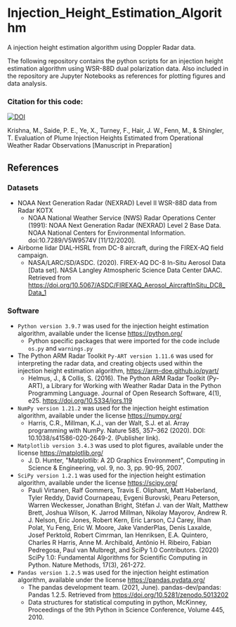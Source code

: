 # Injection_Height_Estimation_Algorithm
A injection height estimation algorithm using Doppler Radar data. 

The following repository contains the python scripts for an injection height estimation algorithm using WSR-88D dual polarization data. Also included in the repository are Jupyter Notebooks as references for plotting figures and data analysis. 

### Citation for this code:
[![DOI](https://zenodo.org/badge/668830991.svg)](https://zenodo.org/badge/latestdoi/668830991)

Krishna, M., Saide, P. E., Ye, X., Turney, F., Hair, J. W., Fenn, M., & Shingler, T. Evaluation of Plume Injection Heights Estimated from Operational Weather Radar Observations \[Manuscript in Preparation\]

## References
### Datasets 
- NOAA Next Generation Radar (NEXRAD) Level II WSR-88D data from Radar KOTX
  - NOAA National Weather Service (NWS) Radar Operations Center (1991): NOAA Next Generation Radar (NEXRAD) Level 2 Base Data. NOAA National Centers for Environmental Information. doi:10.7289/V5W9574V [11/12/2020].
- Airborne lidar DIAL-HSRL from DC-8 aircraft, during the FIREX-AQ field campaign.
  - NASA/LARC/SD/ASDC. (2020). FIREX-AQ DC-8 In-Situ Aerosol Data [Data set]. NASA Langley Atmospheric Science Data Center DAAC. Retrieved from https://doi.org/10.5067/ASDC/FIREXAQ_Aerosol_AircraftInSitu_DC8_Data_1

### Software
- `Python version 3.9.7` was used for the injection height estimation algorithm, available under the license https://python.org/
  - Python specific packages that were imported for the code include `os.py` and `warnings.py`
- The Python ARM Radar Toolkit `Py-ART version 1.11.6` was used for interpreting the radar data, and creating objects used within the injection height estimation algorithm, https://arm-doe.github.io/pyart/
  - Helmus, J., & Collis, S. (2016). The Python ARM Radar Toolkit (Py-ART), a Library for Working with Weather Radar Data in the Python Programming Language. Journal of Open Research Software, 4(1), e25. https://doi.org/10.5334/jors.119
- `NumPy version 1.21.2` was used for the injection height estimation algorithm, available under the license https://numpy.org/
  - Harris, C.R., Millman, K.J., van der Walt, S.J. et al. Array programming with NumPy. Nature 585, 357–362 (2020). DOI: 10.1038/s41586-020-2649-2. (Publisher link).
- `Matplotlib version 3.4.3` was used to plot figures, available under the license https://matplotlib.org/ 
  - J. D. Hunter, "Matplotlib: A 2D Graphics Environment", Computing in Science & Engineering, vol. 9, no. 3, pp. 90-95, 2007.
- `SciPy version 1.2.1` was used for the injection height estimation algorithm, available under the license https://scipy.org/
  - Pauli Virtanen, Ralf Gommers, Travis E. Oliphant, Matt Haberland, Tyler Reddy, David Cournapeau, Evgeni Burovski, Pearu Peterson, Warren Weckesser, Jonathan Bright, Stéfan J. van der Walt, Matthew Brett, Joshua Wilson, K. Jarrod Millman, Nikolay Mayorov, Andrew R. J. Nelson, Eric Jones, Robert Kern, Eric Larson, CJ Carey, İlhan Polat, Yu Feng, Eric W. Moore, Jake VanderPlas, Denis Laxalde, Josef Perktold, Robert Cimrman, Ian Henriksen, E.A. Quintero, Charles R Harris, Anne M. Archibald, Antônio H. Ribeiro, Fabian Pedregosa, Paul van Mulbregt, and SciPy 1.0 Contributors. (2020) SciPy 1.0: Fundamental Algorithms for Scientific Computing in Python. Nature Methods, 17(3), 261-272.
- `Pandas version 1.2.5` was used for the injection height estimation algorithm, available under the license https://pandas.pydata.org/
  - The pandas development team. (2021, June). pandas-dev/pandas: Pandas 1.2.5. Retrieved from https://doi.org/10.5281/zenodo.5013202
  - Data structures for statistical computing in python, McKinney, Proceedings of the 9th Python in Science Conference, Volume 445, 2010.
  
